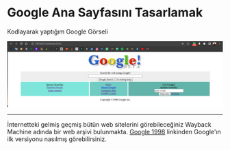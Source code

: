 
# Google Ana Sayfasını Tasarlamak

Kodlayarak yaptığım Google Görseli

![Kodladığım Google Resmi](/img/Ekran%20G%C3%B6r%C3%BCnt%C3%BCs%C3%BC%20-%202022-04-26%2016-13-50.png)

---

İnternetteki gelmiş geçmiş bütün web sitelerini görebileceğiniz Wayback Machine adında bir web arşivi bulunmakta. [Google 1998](https://web.archive.org/web/19981202230410if_/http://www.google.com/)  linkinden Google'ın ilk versiyonu nasılmış görebilirsiniz.
